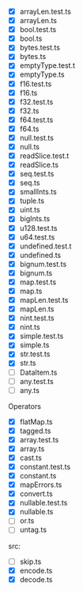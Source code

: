 - [x] arrayLen.test.ts
- [x] arrayLen.ts
- [x] bool.test.ts
- [x] bool.ts
- [x] bytes.test.ts
- [x] bytes.ts
- [x] emptyType.test.t
- [x] emptyType.ts
- [x] f16.test.ts
- [x] f16.ts
- [x] f32.test.ts
- [x] f32.ts
- [x] f64.test.ts
- [x] f64.ts
- [x] null.test.ts
- [x] null.ts
- [x] readSlice.test.t
- [x] readSlice.ts
- [x] seq.test.ts
- [x] seq.ts
- [x] smallInts.ts
- [x] tuple.ts
- [x] uint.ts
- [x] bigInts.ts
- [x] u128.test.ts
- [x] u64.test.ts
- [x] undefined.test.t
- [x] undefined.ts
- [x] bignum.test.ts
- [x] bignum.ts
- [x] map.test.ts
- [x] map.ts
- [x] mapLen.test.ts
- [x] mapLen.ts
- [x] nint.test.ts
- [x] nint.ts
- [x] simple.test.ts
- [x] simple.ts
- [x] str.test.ts
- [x] str.ts
- [ ] DataItem.ts
- [ ] any.test.ts
- [ ] any.ts

Operators

- [x] flatMap.ts
- [x] tagged.ts
- [x] array.test.ts
- [x] array.ts
- [x] cast.ts
- [x] constant.test.ts
- [x] constant.ts
- [x] mapErrors.ts
- [x] convert.ts
- [x] nullable.test.ts
- [x] nullable.ts
- [ ] or.ts
- [ ] untag.ts

src:
- [ ] skip.ts
- [x] encode.ts
- [x] decode.ts